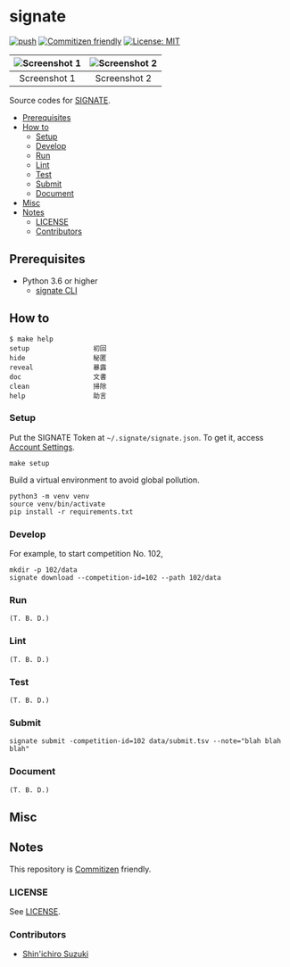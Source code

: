 # signate

<!-- Badges -->
[![push](https://github.com/shin-sforzando/signate/actions/workflows/push.yml/badge.svg)](https://github.com/shin-sforzando/signate/actions/workflows/push.yml)
[![Commitizen friendly](https://img.shields.io/badge/commitizen-friendly-brightgreen.svg)](http://commitizen.github.io/cz-cli/)
[![License: MIT](https://img.shields.io/badge/License-MIT-blue.svg)](https://opensource.org/licenses/MIT)

<!-- Screenshots -->
|![Screenshot 1](https://placehold.jp/32/3d4070/ffffff/720x480.png?text=Screenshot%201)|![Screenshot 2](https://placehold.jp/32/703d40/ffffff/720x480.png?text=Screenshot%202)|
|:---:|:---:|
|Screenshot 1|Screenshot 2|

<!-- Synopsis -->
Source codes for [SIGNATE](https://signate.jp).

<!-- TOC -->
- [Prerequisites](#prerequisites)
- [How to](#how-to)
  - [Setup](#setup)
  - [Develop](#develop)
  - [Run](#run)
  - [Lint](#lint)
  - [Test](#test)
  - [Submit](#submit)
  - [Document](#document)
- [Misc](#misc)
- [Notes](#notes)
  - [LICENSE](#license)
  - [Contributors](#contributors)

## Prerequisites

- Python 3.6 or higher
  - [signate CLI](https://pypi.org/project/signate/)

## How to

```shell
$ make help
setup                初回
hide                 秘匿
reveal               暴露
doc                  文書
clean                掃除
help                 助言
```

### Setup

Put the SIGNATE Token at `~/.signate/signate.json`.
To get it, access [Account Settings](https://signate.jp/account_settings).

```shell
make setup
```

Build a virtual environment to avoid global pollution.

```shell
python3 -m venv venv
source venv/bin/activate
pip install -r requirements.txt
```

### Develop

For example, to start competition No. 102,

```shell
mkdir -p 102/data
signate download --competition-id=102 --path 102/data
```

### Run

```shell
(T. B. D.)
```

### Lint

```shell
(T. B. D.)
```

### Test

```shell
(T. B. D.)
```

### Submit

```shell
signate submit -competition-id=102 data/submit.tsv --note="blah blah blah"
```

### Document

```shell
(T. B. D.)
```

## Misc

## Notes

This repository is [Commitizen](https://commitizen.github.io/cz-cli/) friendly.

### LICENSE

See [LICENSE](LICENSE).

### Contributors

- [Shin'ichiro Suzuki](https://github.com/shin-sforzando)
